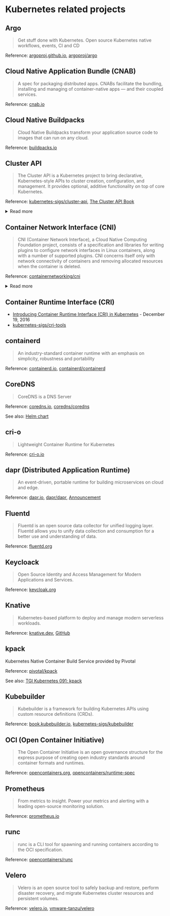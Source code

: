 # Kubernetes related projects

## Argo

> Get stuff done with Kubernetes. Open source Kubernetes native workflows, events, CI and CD

Reference: [argoproj.github.io](https://argoproj.github.io/), [argoproj/argo](https://github.com/argoproj/argo)

## Cloud Native Application Bundle (CNAB)

>  A spec for packaging distributed apps. CNABs facilitate the bundling, installing and managing of container-native apps — and their coupled services.

Reference: [cnab.io](https://cnab.io/)

## Cloud Native Buildpacks

> Cloud Native Buildpacks transform your application source code to images that can run on any cloud. 

Reference: [buildpacks.io](https://buildpacks.io/)

## Cluster API

> The Cluster API is a Kubernetes project to bring declarative, Kubernetes-style APIs to cluster creation, configuration, and management. It provides optional, additive functionality on top of core Kubernetes.

Reference: [kubernetes-sigs/cluster-api](https://github.com/kubernetes-sigs/cluster-api), [The Cluster API Book](https://cluster-api.sigs.k8s.io/)

<details>
  <summary>Read more</summary>
 
  - [Tanzu - The What and the Why of the Cluster API](https://tanzu.vmware.com/content/blog/the-what-and-the-why-of-the-cluster-api) - Mar-14 '19
  - [CNCF Webinar - Commoditise Kubernetes with cluster-api](https://www.cncf.io/webinars/commoditise-kubernetes-with-cluster-api/) - Jun-26 '20
</details>

## Container Network Interface (CNI)

> CNI (Container Network Interface), a Cloud Native Computing Foundation project, consists of a specification and libraries for writing plugins to configure network interfaces in Linux containers, along with a number of supported plugins. CNI concerns itself only with network connectivity of containers and removing allocated resources when the container is deleted.

Reference: [containernetworking/cni](https://github.com/containernetworking/cni)

<details>
  <summary>Read more</summary>
 
  - [containernetworking/plugins](https://github.com/containernetworking/plugins)
  - `kubeadmin` uses CNI as the default network interface mechanism since v1.6.0.
  - [CNCF Blog - CNCF Hosts Container Networking Interface (CNI)](https://www.cncf.io/blog/2017/05/23/cncf-hosts-container-networking-interface-cni/) - May-23 '17
  - [SlideShare - Introduction to the Container Network Interface (CNI)](https://www.slideshare.net/weaveworks/introduction-to-the-container-network-interface-cni) - Sep-01 '17
  - Sample of configuration file:
  
  ```json
  {
    "cniVersion": "0.2.0",
    "name": "mynet",
    "type": "bridge",
    "bridge": "cni0",
    "isGateway": true,
    "ipMasq": true,
    "ipam": {
      "type": "host-local",
      "subnet": "10.22.0.0/16",
      "routes": [
        { "dst": "0.0.0.0/0" }
      ]
    }
  }
  ```
  
</details>

## Container Runtime Interface (CRI)

- [Introducing Container Runtime Interface (CRI) in Kubernetes](https://kubernetes.io/blog/2016/12/container-runtime-interface-cri-in-kubernetes/) - December 19, 2016
- [kubernetes-sigs/cri-tools](https://github.com/kubernetes-sigs/cri-tools)

## containerd

> An industry-standard container runtime with an emphasis on simplicity, robustness and portability

Reference: [containerd.io](https://containerd.io/), [containerd/containerd](https://github.com/containerd/containerd)

## CoreDNS

> CoreDNS is a DNS Server

Reference: [coredns.io](https://coredns.io/), [coredns/coredns](https://github.com/coredns/coredns)

See also: [Helm chart](https://hub.helm.sh/charts/stable/coredns)

## cri-o

> Lightweight Container Runtime for Kubernetes

Reference: [cri-o.io](https://cri-o.io/)

## dapr (Distributed Application Runtime)

> An event-driven, portable runtime for building microservices on cloud and edge.

Reference: [dapr.io](https://dapr.io/), [dapr/dapr](https://github.com/dapr/dapr), [Announcement](https://cloudblogs.microsoft.com/opensource/2019/10/16/announcing-dapr-open-source-project-build-microservice-applications/)

## Fluentd

>  Fluentd is an open source data collector for unified logging layer. Fluentd allows you to unify data collection and consumption for a better use and understanding of data.

Reference: [fluentd.org](https://www.fluentd.org/)

## Keycloack

> Open Source Identity and Access Management for Modern Applications and Services.

Reference: [keycloak.org](https://www.keycloak.org/)

## Knative

> Kubernetes-based platform to deploy and manage modern serverless workloads.

Reference: [knative.dev](https://knative.dev/), [GitHub](https://github.com/knative)

## kpack

Kubernetes Native Container Build Service provided by Pivotal

Reference: [pivotal/kpack](https://github.com/pivotal/kpack)

See also: [TGI Kubernetes 091: kpack](https://www.youtube.com/watch?v=4zkRX9PSJ5k&feature=youtu.be)

## Kubebuilder

> Kubebuilder is a framework for building Kubernetes APIs using custom resource definitions (CRDs).

Reference: [book.kubebuilder.io](https://book.kubebuilder.io/introduction.html), [kubernetes-sigs/kubebuilder](https://github.com/kubernetes-sigs/kubebuilder)

## OCI (Open Container Initiative)

> The Open Container Initiative is an open governance structure for the express purpose of creating open industry standards around container formats and runtimes.

Reference: [opencontainers.org](https://opencontainers.org/), [opencontainers/runtime-spec](https://github.com/opencontainers/runtime-spec)

## Prometheus

> From metrics to insight. Power your metrics and alerting with a leading open-source monitoring solution.

Reference: [prometheus.io](https://prometheus.io/)

## runc

> runc is a CLI tool for spawning and running containers according to the OCI specification.

Reference: [opencontainers/runc](https://github.com/opencontainers/runc)

## Velero

> Velero is an open source tool to safely backup and restore, perform disaster recovery, and migrate Kubernetes cluster resources and persistent volumes.

Reference: [velero.io](https://velero.io/), [vmware-tanzu/velero](https://github.com/vmware-tanzu/velero)
